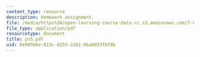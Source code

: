 ```yaml
---
content_type: resource
description: Homework assignment.
file: /media/https%3A/open-learning-course-data-rc.s3.amazonaws.com/7-012-introduction-to-biology-fall-2004/6e945b6e813cd255226106a6033fbf8b_ps5.pdf
file_type: application/pdf
resourcetype: Document
title: ps5.pdf
uid: 6e945b6e-813c-d255-2261-06a6033fbf8b
---
```

